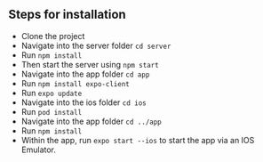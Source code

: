 ## Steps for installation

- Clone the project
- Navigate into the server folder `cd server`
- Run `npm install`
- Then start the server using `npm start`
- Navigate into the app folder `cd app`
- Run `npm install expo-client`
- Run `expo update`
- Navigate into the ios folder `cd ios`
- Run `pod install`
- Navigate into the app folder `cd ../app`
- Run `npm install`
- Within the app, run `expo start --ios` to start the app via an IOS Emulator.
